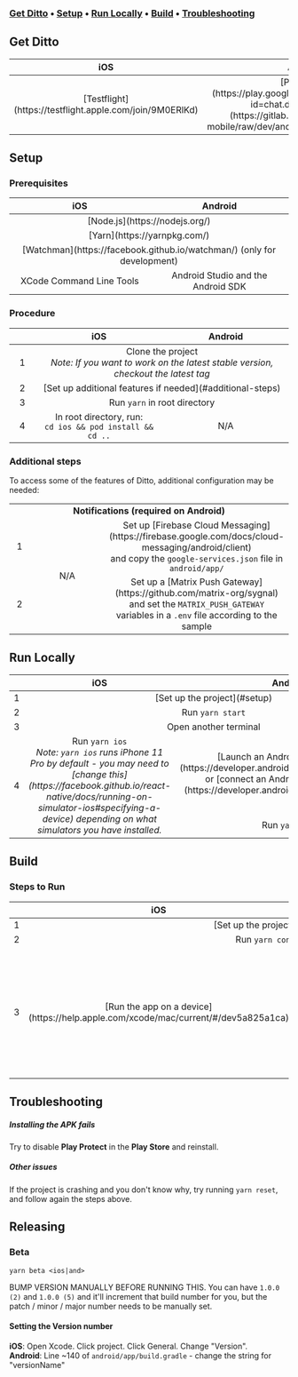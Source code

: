 <h3>
    <a href="#get-ditto"><b>Get Ditto</b></a> &bull;
    <a href="#setup"><b>Setup</b></a> &bull;
    <a href="#run-locally"><b>Run Locally</b></a> &bull;
    <a href="#build"><b>Build</b></a> &bull;
    <a href="#troubleshooting"><b>Troubleshooting</b></a>
</h3>

## Get Ditto

<table>
    <thead>
        <tr align="center">
            <th width=300>iOS</th>
            <th width=300>Android</th>
        </tr>
    </thead>
    <tbody>
        <tr align="center">
            <td>[Testflight](https://testflight.apple.com/join/9M0ERlKd)</td>
            <td>[Play Store](https://play.google.com/store/apps/details?id=chat.ditto.and)  &bull;  [APK](https://gitlab.com/ditto-chat/ditto-mobile/raw/dev/android/app/release/ditto.apk)</td>
        </tr>
    </tbody>
</table>


## Setup

### Prerequisites

<table>
    <thead>
        <tr align="center">
            <th width=300>iOS</th>
            <th width=300>Android</th>
        </tr>
    </thead>
    <tbody>
        <tr align="center">
            <td colspan=2>[Node.js](https://nodejs.org/)</td>
        </tr>
        <tr align="center">
            <td colspan=2>[Yarn](https://yarnpkg.com/)</td>
        </tr>
        <tr align="center">
            <td colspan=2>[Watchman](https://facebook.github.io/watchman/) (only for development)</td>
        </tr>
        <tr align="center">
            <td>XCode Command Line Tools</td>
            <td>Android Studio and the Android SDK</td>
        </tr>
    </tbody>
</table>

### Procedure

<table>
    <thead>
        <tr align="center">
            <th width=40></th>
            <th width=280>iOS</th>
            <th width=280>Android</th>
        </tr>
    </thead>
    <tbody>
        <tr align="center">
            <td>1</td>
            <td colspan=2>Clone the project<br /><i>Note: If you want to work on the latest stable version, checkout the latest tag</td>
        </tr>
        <tr align="center">
            <td>2</td>
            <td colspan=2>[Set up additional features if needed](#additional-steps)</td>
        </tr>
        <tr align="center">
            <td>3</td>
            <td colspan=2>Run <code>yarn</code> in root directory</td>
        </tr>
        <tr align="center">
            <td>4</td>
            <td width=280>In root directory, run:<br /><code>cd ios && pod install && cd ..</code></td>
            <td width=280>N/A</td>
        </tr>
    </tbody>
</table>

### Additional steps

To access some of the features of Ditto, additional configuration may be needed:

<table>
    <tbody>
        <tr align="center">
            <td colspan=3><b>Notifications (required on Android)</b></td>
        </tr>
        <tr align="center">
            <td width=40>1</td>
            <td width=280 rowspan="2">N/A</td>
            <td width=280>Set up [Firebase Cloud Messaging](https://firebase.google.com/docs/cloud-messaging/android/client)<br />and copy the <code>google-services.json</code> file in <code>android/app/</code></td>
        </tr>
        <tr align="center">
            <td>2</td>
            <td>Set up a [Matrix Push Gateway](https://github.com/matrix-org/sygnal)<br />and set the <code>MATRIX_PUSH_GATEWAY</code> variables in a <code>.env</code> file according to the sample</td>
        </tr>
    </tbody>
</table>


## Run Locally

<table>
    <thead>
        <tr align="center">
            <th width=40></th>
            <th width=280>iOS</th>
            <th width=280>Android</th>
        </tr>
    </thead>
    <tbody>
        <tr align="center">
            <td>1</td>
            <td colspan=2>[Set up the project](#setup)</td>
        </tr>
        <tr align="center">
            <td>2</td>
            <td colspan=2>Run <code>yarn start</code></td>
        </tr>
        <tr align="center">
            <td>3</td>
            <td colspan=2>Open another terminal</td>
        </tr>
        <tr align="center">
            <td rowspan=2>4</td>
            <td rowspan=2>Run <code>yarn ios</code><br /><i>Note: <code>yarn ios</code> runs iPhone 11 Pro by default - you may need to [change this](https://facebook.github.io/react-native/docs/running-on-simulator-ios#specifying-a-device) depending on what simulators you have installed.</i></td>
            <td>[Launch an Android virtual device](https://developer.android.com/studio/run/emulator) or [connect an Android device with adb](https://developer.android.com/studio/run/device)</td>
        </tr>
        <tr align="center">
            <td>Run <code>yarn and</code></td>
        </tr>
    </tbody>
</table>


## Build

### Steps to Run

<table>
    <thead>
        <tr align="center">
            <th width=40></th>
            <th width=280>iOS</th>
            <th width=280>Android</th>
        </tr>
    </thead>
    <tbody>
        <tr align="center">
            <td>1</td>
            <td colspan=2>[Set up the project](#setup)</td>
        </tr>
        <tr align="center">
            <td>2</td>
            <td colspan=2>Run <code>yarn convert</code></td>
        </tr>
        <tr align="center">
            <td rowspan=4>3</td>
            <td rowspan=4>[Run the app on a device](https://help.apple.com/xcode/mac/current/#/dev5a825a1ca)</td>
            <td><b>Graphical</b></td>
        </tr>
        <tr align="center">
            <td>Launch Android Studio and open the <code>android</code> folder<br />Select <code>Build</code> > <code>Generate Signed Bundle / APK…</code> and follow the dialogs</td>
        </tr>
        <tr align="center">
            <td><b>Command Line</b></td>
        </tr>
        <tr align="center">
            <td><code>cd android</code><br />and<br /><code>./gradlew assembleRelease</code><br /><i>Note: You will need to [sign your app](https://developer.android.com/studio/publish/app-signing) to be able to install it on your device</td>
        </tr>
    </tbody>
</table>


## Troubleshooting

##### Installing the APK fails
Try to disable **Play Protect** in the **Play Store** and reinstall.

##### Other issues
If the project is crashing and you don't know why, try running `yarn reset`, and follow again the steps above.



## Releasing
### Beta

`yarn beta <ios|and>`

BUMP VERSION MANUALLY BEFORE RUNNING THIS. You can have `1.0.0 (2)` and `1.0.0 (5)` and it'll increment that build number for you, but the patch / minor / major number needs to be manually set.

#### Setting the Version number

**iOS**: Open Xcode. Click project. Click General. Change "Version".<br />
**Android**: Line ~140 of `android/app/build.gradle` - change the string for "versionName"
